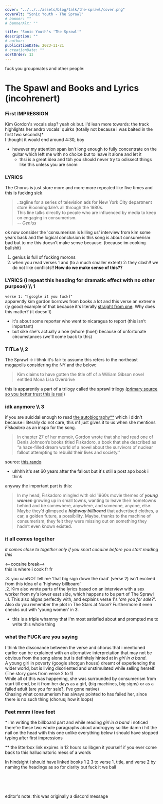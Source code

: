 ```yaml
---
cover: "../../../assets/blog/talk/the-sprawl/cover.png"
coverAlt: "Sonic Youth - The Sprawl"
# banner: ""
# bannerAlt: ""

title: "Sonic Youth's 'The Sprawl'"
description: ""
# author:
publicationDate: 2023-11-21
# creationDate: ""
sortOrder: 13
---
```


fuck you groupmates and other people:
# The Spawl and Books and Lyrics (incohrenert)

### First IMPRESSION

Kim Gordon's vocals slap? yeah ok but. i'd lean more towards: the track highlights her andro vocals' quirks (totally not because i was baited in the first two seconds)*<br>
I thought it would end around 4:30, boy

- however my attention span isn't long enough to fully concentrate on the guitar which left me with no choice but to leave it alone and let it
    - thsi is a great idea and tbh you should never try to odissect things like this unless you are snom

### LYRICS

The Chorus is just   store more and more more   repeated like five times and this is fucking sick

> ..tagline for a series of television ads for New York City department store Bloomingdale’s all through the 1980s.<br>
This line talks directly to people who are influenced by media to keep on engaging in consumerism.<br>
> -- <cite>Genius</cite>

ok now consider the 'consumerism is killing us' interview from kim some years back and the logical conclusion is this song is about consumerism bad but to me this doesn't make sense because: (because im cooking bullshit)

1. genius is full of fucking morons
2. when you read verses 1 and (to a much smaller extent) 2: they clash!! we do not like conflicts!! **How do we make sense of this??**

###  LYRICS (i repeat this heading for dramatic effect with no other purpsoe)  \\\  1

`verse 1: "[google it you fuck]"`<br>
apparently kim gordon borrows from books a lot and this verse an extreme (ly good) example of that because it's literally [straight from one](https://en.wikipedia.org/wiki/The_Stars_at_Noon#cite_note-9). Why does this matter? (it doesn't)
- it's about some reporter who went to nicaragua to report (this isn't important)
- but sike she's actually a hoe (whore (hoe)) because of unfortunate circumstances (we'll come back to this)

### TITLe  \\\  2 

The Sprawl -> i tihnk it's fair to assume this refers to the northeast megapolis considering the NY and the below:

> Kim claims to have gotten the title off of a William Gibson novel entitled Mona Lisa Overdrive

this is apparently a part of a trilogy called the sprawl trilogy [(primary source so you better trust this is real)](http://www.sonicyouth.com/mustang/sy/song73.html)

### idk anymore  \\\ 3

if you are suicidal enough to read [the autobiography**](https://litter.catbox.moe/7a6ame.epub) which i didn't because i literally do not care, this mf just gives it to us when she mentions _Fiskadoro_ as an inspo for the song.

> In chapter 27 of her memoir, Gordon wrote that she had read one of Denis Johnson’s books titled Fiskadoro, a book that she described as “a haze-filled dream world of a novel about the survivors of nuclear fallout attempting to rebuild their lives and society.”

source: [this rando](https://fromnovelstonotes.wordpress.com/tag/fiskadoro/)

- uhhhh it's set 60 years after the fallout but it's still a post apo book i think

anyway the important part is this:

> In my head, Fiskadoro mingled with old 1960s movie themes of ***young women*** growing up in small towns, wanting to leave their hometowns behind and be somewhere, anywhere, and someone, anyone, else. Maybe they’d glimpsed a ***highway billboard*** that advertised clothes, a car, a golden future, a possibility. Maybe, thanks to the machine of consumerism, they felt they were missing out on something they hadn’t even known existed.

### it all comes together

*it comes close to together only if you snort cocaine before you start reading this*

<--cocaine break--><br>
this is where i cook fr fr

.3. you canNOT tell me 'that big sign down the road' (verse 2) isn't evolved from this idea of a 'highway billboard'<br>
.2. Kim also wrote parts of the lyrics based on an interview with a sex worker from ny's lower east side, which happens to be part of The Sprawl<br>
..1. This also aligns perfectly with, and explains verse 1's *'are you for sale?'*. Also do you remember the plot in The Stars at Noon? Furthermore it even checks out with 'young women' in 3.

- this  is a triple whammy that i'm most satisfied about and prompted me to write this whole thing

### what the FUCK are you saying

I think the dissonance between the verse and chorus that i mentioned earlier can be explained with an alternative interpretation that may not be obvious from the song alone but is definitely hinted at in _girl in a band_.<br>
A young girl in poverty (google shotgun house) dreamt of experiencing the wider world, but is living disoriented and unstimulated while selling herself. (The story goes from verse 2 to 1)<br>
While all of this was happening, she was surrounded by consumerism from start till end, be it from her days as a girl, (big machines, big signs) or as a failed adult (are you for sale?, i've gone native)<br>
Chasing what consumerism has always pointed to has failed her, since there is no such thing (chorus; how it loops)

### Feet mmm i love feet

\* i'm writing the billboard part and while reading _girl in a band_ i noticed there're these two whole paragraphs about androgyny so like damn i hit the nail on the head with this one unlike everything below i should have stopped typing after first impressions

** the litterbox link expires in 12 hours so libgen it yourself if you ever come back to this hallucinatoric mess of a words

In hindsight i should have linked books 1 2 3 to verse 1, title, and verse 2 by naming the headings as so for clarity but fuck it we ball

<br><br><br>

editor's note: this was originally a discord message